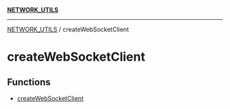 [**NETWORK_UTILS**](../README.md)

***

[NETWORK_UTILS](../README.md) / createWebSocketClient

# createWebSocketClient

## Functions

- [createWebSocketClient](functions/createWebSocketClient.md)
